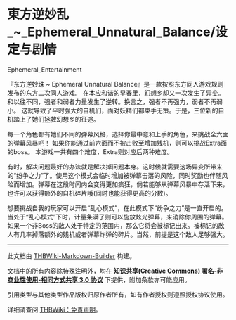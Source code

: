 # 東方逆妙乱_~_Ephemeral_Unnatural_Balance/设定与剧情

<!-- source html: G:\repos\THBWiki-Markdown-Builder\THBWikiMarkdown\Temp\main\2\2e\ns0%3A%E6%9D%B1%E6%96%B9%E9%80%86%E5%A6%99%E4%B9%B1_%7E_Ephemeral_Unnatural_Balance%2F%E8%AE%BE%E5%AE%9A%E4%B8%8E%E5%89%A7%E6%83%85.html -->

Ephemeral_Entertainment

  
『东方逆妙珠 ~ Ephemeral Unnatural Balance』是一款按照东方同人游戏规则发布的东方二次同人游戏。
在本应和谐的早春里，幻想乡却又一次发生了异变。和以往不同，强者和弱者力量发生了逆转。换言之，强者不再强力，弱者不再弱小。
这就导致了平时强大的自机们，面对妖精们都束手无策。于是，三位新的自机踏上了她们拯救幻想乡的征途。
  
  
每一个角色都有她们不同的弹幕风格，选择你最中意和上手的角色，来挑战全六面的弹幕风暴吧！
如果你能通过前六面而不被击败至增加残机，则可以挑战Extra面的boss。
本游戏一共有四个难度，Extra则对应后两种难度。
  
  
有时，解决问题最好的办法就是解决掉问题本身。这时候就需要这场异变所带来的“纷争之力”了。使用这个模式会临时增加被弹幕击落的风险，同时奖励也伴随风险而增加。弹幕在这段时间内会变得更加疯狂，倘若能够从弹幕风暴中存活下来，也许可以获得额外的自机碎片哦(同时也能获得更高的分数)。
  
  
想要挑战自我的玩家可以开启“乱心模式”，在此模式下“纷争之力”是一直开启的。当处于“乱心模式”下时，计量条满了则可以施放炫光弹幕，来消除你周围的弹幕。如果一个非Boss的敌人处于特定的范围内，那么它将会被标记出来。被标记的敌人有几率掉落额外的残机或者弹幕炸弹的碎片。当然，前提是这个敌人足够强大。
  





---

此文档由 [THBWiki-Markdown-Builder](https://github.com/Delsin-Yu/THBWiki-Markdown-Builder) 构建。

文档中的所有内容除特殊注明外，均在 [**知识共享(Creative Commons) 署名-非商业性使用-相同方式共享 3.0 协议**](https://creativecommons.org/licenses/by-sa/3.0/deed.zh-hans) 下提供，附加条款亦可能应用。

引用类型与其他类型作品版权归原作者所有，如有作者授权则遵照授权协议使用。

详细请查阅 [THBWiki：免责声明](https://thbwiki.cc/THBWiki:%E5%85%8D%E8%B4%A3%E5%A3%B0%E6%98%8E)。

